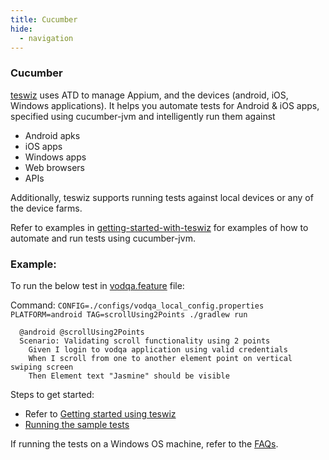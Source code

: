 ```yaml
---
title: Cucumber
hide:
  - navigation
---
```


### Cucumber

[teswiz](https://github.com/znsio/teswiz) uses ATD to manage Appium, and the devices (android, iOS, Windows applications). It helps you automate tests for Android & iOS apps, specified using cucumber-jvm and intelligently run them against

- Android apks
- iOS apps
- Windows apps
- Web browsers
- APIs

Additionally, teswiz supports running tests against local devices or any of the device farms.

Refer to examples in [getting-started-with-teswiz](https://github.com/znsio/getting-started-with-teswiz) for examples of how to automate and run tests using cucumber-jvm.

### Example:

To run the below test in [vodqa.feature](https://github.com/znsio/teswiz/blob/main/src/test/resources/com/znsio/teswiz/features/vodqa.feature) file:

Command: `CONFIG=./configs/vodqa_local_config.properties PLATFORM=android TAG=scrollUsing2Points ./gradlew run`

```
  @android @scrollUsing2Points
  Scenario: Validating scroll functionality using 2 points
    Given I login to vodqa application using valid credentials
    When I scroll from one to another element point on vertical swiping screen
    Then Element text "Jasmine" should be visible
```

Steps to get started:

- Refer to [Getting started using teswiz](https://github.com/znsio/getting-started-with-teswiz/#step-to-start-using-tewiz-in-your-project)
- [Running the sample tests](https://github.com/znsio/teswiz/blob/main/docs/SampleTests-README.md)

If running the tests on a Windows OS machine, refer to the [FAQs](https://github.com/znsio/teswiz/blob/main/docs/FAQs-README.md).
